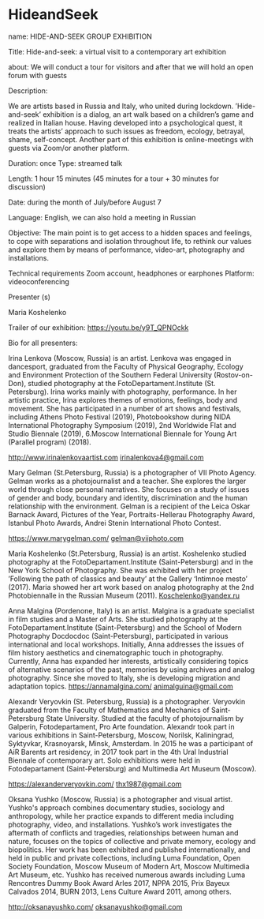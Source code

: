 # HideandSeek

name: HIDE-AND-SEEK GROUP EXHIBITION

Title: Hide-and-seek: a virtual visit to a contemporary art exhibition

about: We will conduct a tour for visitors and after that we will hold an open forum with guests


Description: 

We are artists based in Russia and Italy, who united during lockdown.  ’Hide-and-seek’ exhibition is a dialog, an art walk based on a children’s game and realized in Italian house. Having developed into a psychological quest, it treats the artists’ approach to such issues as freedom, ecology, betrayal, shame, self-concept. Another part of this exhibition is online-meetings with guests via Zoom/or another platform. 
 
Duration: once
Type: streamed talk
 
Length:  1 hour 15 minutes (45 minutes for a tour + 30 minutes for discussion) 
 
Date:  during the month of July/before August 7
 
Language: English, we can also hold a meeting in Russian
 
Objective:  The main point is to get access to a hidden spaces and feelings, to cope with separations and isolation throughout life, to rethink our values and explore them by means of performance, video-art, photography and installations.  
                    
 
Technical requirements
Zoom account, headphones or earphones
Platform: videoconferencing
 
Presenter (s)
 
Maria Koshelenko
 
Trailer of our exhibition: https://youtu.be/y9T_QPNOckk
 
Bio for all presenters:
 
Irina Lenkova (Moscow, Russia) is an artist. Lenkova was engaged in dancesport, graduated from the Faculty of Physical Geography, Ecology and Environment Protection of the Southern Federal University (Rostov-on-Don), studied photography at the FotoDepartament.Institute (St. Petersburg). Irina works mainly with photography, performance. In her artistic practice, Irina explores themes of emotions, feelings, body and movement. She has participated in a number of art shows and festivals, including Athens Photo Festival (2019), Photobookshow during NIDA International Photography Symposium (2019), 2nd Worldwide Flat and Studio Biennale (2019), 6.Moscow International Biennale for Young Art  (Parallel program) (2018).
 
http://www.irinalenkovaartist.com
irinalenkova4@gmail.com
 
Mary Gelman (St.Petersburg, Russia) is a photographer of  VII Photo Agency. Gelman works as a photojournalist and a teacher. She explores the larger world through close personal narratives. She focuses on a study of issues of gender and body, boundary and identity, discrimination and the human relationship with the environment. Gelman is a recipient of the Leica Oskar Barnack Award, Pictures of the Year, Portraits-Hellerau Photography Award, Istanbul Photo Awards, Andrei Stenin International Photo Contest.
 
https://www.marygelman.com/
gelman@viiphoto.com
 
Maria Koshelenko (St.Petersburg, Russia) is an artist.
Koshelenko studied photography at the FotoDepartament.Institute (Saint-Petersburg) and in the New York School of Photography. She was exhibited with her project ’Following the path of classics and beauty’ at the Gallery ‘Intimnoe mesto’ (2017). Maria showed her art work based on analog photography at the 2nd Photobiennalle in the Russian Museum (2011).
Koschelenko@yandex.ru
 
Anna Malgina (Pordenone, Italy) is an artist. Malgina is a graduate specialist in film studies and a Master of Arts. She studied photography at the FotoDepartament.Institute (Saint-Petersburg) and the School of Modern Photography Docdocdoc (Saint-Petersburg), participated in various international and local workshops. Initially, Anna addresses the issues of film history aesthetics and cinematographic touch in photography. Currently, Anna has expanded her interests, artistically considering topics of alternative scenarios of the past, memories by using archives and analog photography. Since she moved to Italy, she is developing migration and adaptation topics.
https://annamalgina.com/
animalguina@gmail.com
 
 
Alexandr Veryovkin (St. Petersburg, Russia) is a photographer. Veryovkin graduated from the Faculty of Mathematics and Mechanics of Saint-Petersburg State University. Studied at the faculty of photojournalism by Galperin, Fotodepartament, Pro Arte foundation. Alexandr took part in various exhibitions in Saint-Petersburg, Moscow, Norilsk, Kaliningrad, Syktyvkar, Krasnoyarsk, Minsk, Amsterdam. In 2015 he was a participant of AiR Barents art residency, in 2017 took part in the 4th Ural Industrial Biennale of contemporary art. Solo exhibitions were held in Fotodepartament (Saint-Petersburg) and Multimedia Art Museum (Moscow).
 
https://alexanderveryovkin.com/
           thx1987@gmail.com
 
Oksana Yushko (Moscow, Russia) is a photographer and visual artist.
Yushko's approach combines documentary studies, sociology and anthropology, while her practice expands to different media including photography, video, and installations. Yushko’s work investigates the aftermath of conflicts and tragedies, relationships between human and nature, focuses on the topics of collective and private memory, ecology and biopolitics.
Her work has been exhibited and published internationally, and held in public and private collections, including Luma Foundation, Open Society Foundation, Moscow Museum of Modern Art, Moscow Multimedia Art Museum, etc.
Yushko has received numerous awards including Luma Rencontres Dummy Book Award Arles 2017, NPPA 2015, Prix Bayeux Calvados 2014, BURN 2013, Lens Culture Award 2011, among others.
 
http://oksanayushko.com/
oksanayushko@gmail.com
 
 
 
 
                
            
        
 
 
 
 
 
